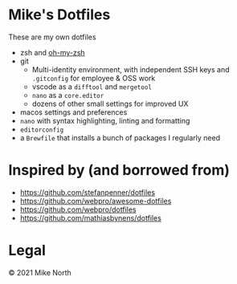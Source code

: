 # Mike's Dotfiles

These are my own dotfiles

- zsh and [oh-my-zsh](https://ohmyz.sh)
- git
    - Multi-identity environment, with independent SSH keys and `.gitconfig` for employee & OSS work
    - vscode as a `difftool` and `mergetool`
    - `nano` as a `core.editor`
    - dozens of other small settings for improved UX
- macos settings and preferences
- `nano` with syntax highlighting, linting and formatting
- `editorconfig`
- a `Brewfile` that installs a bunch of packages I regularly need

# Inspired by (and borrowed from)

- https://github.com/stefanpenner/dotfiles
- https://github.com/webpro/awesome-dotfiles
- https://github.com/webpro/dotfiles
- https://github.com/mathiasbynens/dotfiles

# Legal
&copy; 2021 Mike North


